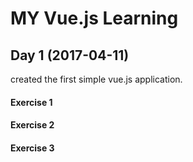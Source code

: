 # MY Vue.js Learning

## Day 1 (2017-04-11)
  created the first simple vue.js application.
#### Exercise 1

<script async src="//jsfiddle.net/ddrdushy/c9ymzL7s/embed/"></script>

#### Exercise 2

<script async src="//jsfiddle.net/ddrdushy/d3q3rw92/7/embed/"></script>

#### Exercise 3

<script async src="//jsfiddle.net/ddrdushy/njnkthuz/embed/"></script>
